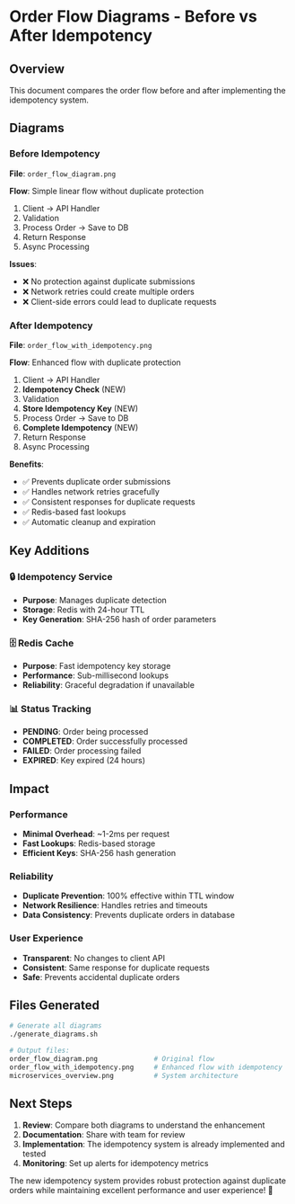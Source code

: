 # Order Flow Diagrams - Before vs After Idempotency

## Overview

This document compares the order flow before and after implementing the idempotency system.

## Diagrams

### Before Idempotency
**File**: `order_flow_diagram.png`

**Flow**: Simple linear flow without duplicate protection
1. Client → API Handler
2. Validation
3. Process Order → Save to DB
4. Return Response
5. Async Processing

**Issues**:
- ❌ No protection against duplicate submissions
- ❌ Network retries could create multiple orders
- ❌ Client-side errors could lead to duplicate requests

### After Idempotency
**File**: `order_flow_with_idempotency.png`

**Flow**: Enhanced flow with duplicate protection
1. Client → API Handler
2. **Idempotency Check** (NEW)
3. Validation
4. **Store Idempotency Key** (NEW)
5. Process Order → Save to DB
6. **Complete Idempotency** (NEW)
7. Return Response
8. Async Processing

**Benefits**:
- ✅ Prevents duplicate order submissions
- ✅ Handles network retries gracefully
- ✅ Consistent responses for duplicate requests
- ✅ Redis-based fast lookups
- ✅ Automatic cleanup and expiration

## Key Additions

### 🔒 Idempotency Service
- **Purpose**: Manages duplicate detection
- **Storage**: Redis with 24-hour TTL
- **Key Generation**: SHA-256 hash of order parameters

### 🗄️ Redis Cache
- **Purpose**: Fast idempotency key storage
- **Performance**: Sub-millisecond lookups
- **Reliability**: Graceful degradation if unavailable

### 📊 Status Tracking
- **PENDING**: Order being processed
- **COMPLETED**: Order successfully processed
- **FAILED**: Order processing failed
- **EXPIRED**: Key expired (24 hours)

## Impact

### Performance
- **Minimal Overhead**: ~1-2ms per request
- **Fast Lookups**: Redis-based storage
- **Efficient Keys**: SHA-256 hash generation

### Reliability
- **Duplicate Prevention**: 100% effective within TTL window
- **Network Resilience**: Handles retries and timeouts
- **Data Consistency**: Prevents duplicate orders in database

### User Experience
- **Transparent**: No changes to client API
- **Consistent**: Same response for duplicate requests
- **Safe**: Prevents accidental duplicate orders

## Files Generated

```bash
# Generate all diagrams
./generate_diagrams.sh

# Output files:
order_flow_diagram.png              # Original flow
order_flow_with_idempotency.png     # Enhanced flow with idempotency
microservices_overview.png          # System architecture
```

## Next Steps

1. **Review**: Compare both diagrams to understand the enhancement
2. **Documentation**: Share with team for review
3. **Implementation**: The idempotency system is already implemented and tested
4. **Monitoring**: Set up alerts for idempotency metrics

The new idempotency system provides robust protection against duplicate orders while maintaining excellent performance and user experience! 🚀
